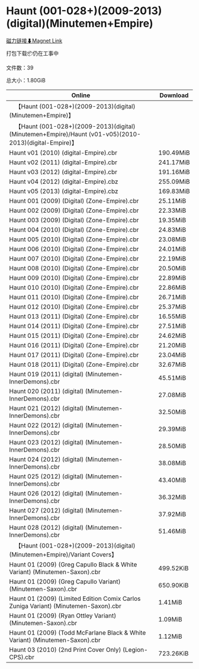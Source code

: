 # Haunt (001-028+)(2009-2013)(digital)(Minutemen+Empire)

[磁力链接⬇Magnet Link](magnet:?xt=urn:btih:5f4405ac500112ca32c949fd9c864381e5b18d2a&dn=Haunt%20%28001-028%2B%29%282009-2013%29%28digital%29%28Minutemen%2BEmpire%29)

打包下载📦仍在工事中

文件数：39

总大小：1.80GiB

Online | Download
--- | ---
&emsp;【Haunt (001-028+)(2009-2013)(digital)(Minutemen+Empire)】 | 
&emsp;【Haunt (001-028+)(2009-2013)(digital)(Minutemen+Empire)/Haunt (v01-v05)(2010-2013)(digital-Empire)】 | 
Haunt v01 (2010) (digital-Empire).cbr | 190.49MiB
Haunt v02 (2011) (digital-Empire).cbr | 241.17MiB
Haunt v03 (2012) (digital-Empire).cbr | 191.16MiB
Haunt v04 (2012) (digital-Empire).cbz | 255.09MiB
Haunt v05 (2013) (digital-Empire).cbz | 169.83MiB
Haunt 001 (2009) (Digital) (Zone-Empire).cbr | 25.11MiB
Haunt 002 (2009) (Digital) (Zone-Empire).cbr | 22.33MiB
Haunt 003 (2009) (Digital) (Zone-Empire).cbr | 19.35MiB
Haunt 004 (2010) (Digital) (Zone-Empire).cbr | 24.83MiB
Haunt 005 (2010) (Digital) (Zone-Empire).cbr | 23.08MiB
Haunt 006 (2010) (Digital) (Zone-Empire).cbr | 24.01MiB
Haunt 007 (2010) (Digital) (Zone-Empire).cbr | 22.19MiB
Haunt 008 (2010) (Digital) (Zone-Empire).cbr | 20.50MiB
Haunt 009 (2010) (Digital) (Zone-Empire).cbr | 22.89MiB
Haunt 010 (2010) (Digital) (Zone-Empire).cbr | 22.86MiB
Haunt 011 (2010) (Digital) (Zone-Empire).cbr | 26.71MiB
Haunt 012 (2010) (Digital) (Zone-Empire).cbr | 25.37MiB
Haunt 013 (2011) (Digital) (Zone-Empire).cbr | 16.55MiB
Haunt 014 (2011) (Digital) (Zone-Empire).cbr | 27.51MiB
Haunt 015 (2011) (Digital) (Zone-Empire).cbr | 24.62MiB
Haunt 016 (2011) (Digital) (Zone-Empire).cbr | 21.20MiB
Haunt 017 (2011) (Digital) (Zone-Empire).cbr | 23.04MiB
Haunt 018 (2011) (Digital) (Zone-Empire).cbr | 32.67MiB
Haunt 019 (2011) (digital) (Minutemen-InnerDemons).cbr | 45.51MiB
Haunt 020 (2011) (digital) (Minutemen-InnerDemons).cbr | 27.08MiB
Haunt 021 (2012) (digital) (Minutemen-InnerDemons).cbr | 32.50MiB
Haunt 022 (2012) (digital) (Minutemen-InnerDemons).cbr | 29.39MiB
Haunt 023 (2012) (digital) (Minutemen-InnerDemons).cbr | 28.50MiB
Haunt 024 (2012) (digital) (Minutemen-InnerDemons).cbr | 38.08MiB
Haunt 025 (2012) (digital) (Minutemen-InnerDemons).cbr | 43.40MiB
Haunt 026 (2012) (digital) (Minutemen-InnerDemons).cbr | 36.32MiB
Haunt 027 (2012) (digital) (Minutemen-InnerDemons).cbr | 37.92MiB
Haunt 028 (2012) (digital) (Minutemen-InnerDemons).cbr | 51.46MiB
&emsp;【Haunt (001-028+)(2009-2013)(digital)(Minutemen+Empire)/Variant Covers】 | 
Haunt 01 (2009) (Greg Capullo Black & White Variant) (Minutemen-Saxon).cbr | 499.52KiB
Haunt 01 (2009) (Greg Capullo Variant) (Minutemen-Saxon).cbr | 650.90KiB
Haunt 01 (2009) (Limited Edition Comix Carlos Zuniga Variant) (Minutemen-Saxon).cbr | 1.41MiB
Haunt 01 (2009) (Ryan Ottley Variant) (Minutemen-Saxon).cbr | 1.09MiB
Haunt 01 (2009) (Todd McFarlane Black & White Variant) (Minutemen-Saxon).cbr | 1.12MiB
Haunt 03 (2010) (2nd Print Cover Only) (Legion-CPS).cbr | 723.26KiB